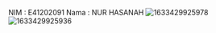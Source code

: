 NIM : E41202091
Nama : NUR HASANAH
![1633429925978](https://user-images.githubusercontent.com/75407016/136016203-6db6a4cf-de42-49c6-99e4-5b4447fbb301.jpg)
![1633429925936](https://user-images.githubusercontent.com/75407016/136016214-981a07a9-5fc8-4d74-9589-201907b145a1.jpg)

